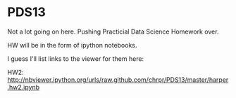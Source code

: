PDS13
=====

Not a lot going on here. Pushing Practicial Data Science Homework over.

HW will be in the form of ipython notebooks.

I guess I'll list links to the viewer for them here:

HW2: http://nbviewer.ipython.org/urls/raw.github.com/chrpr/PDS13/master/harper.hw2.ipynb
